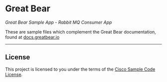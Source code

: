 # Great Bear

*Great Bear Sample App - Rabbit MQ Consumer App*

These are sample files which complement the Great Bear documentation, found at [docs.greatbear.io](https://docs.greatbear.io)

---

## License

This project is licensed to you under the terms of the [Cisco Sample
Code License](./LICENSE).
